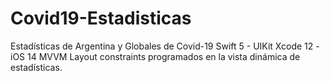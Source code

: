 # Covid19-Estadisticas
Estadísticas de Argentina y Globales de Covid-19 Swift 5 - UIKit Xcode 12 - iOS 14 MVVM Layout constraints programados en la vista dinámica de estadísticas.
